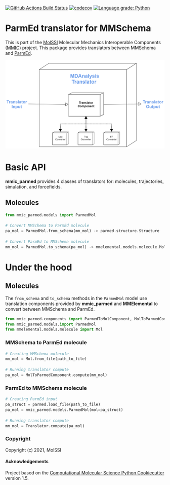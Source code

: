 [//]: # (Badges)
[![GitHub Actions Build Status](https://github.com/MolSSI/mmic_parmed/workflows/CI/badge.svg)](https://github.com/MolSSI/mmic_parmed/actions?query=workflow%3ACI)
[![codecov](https://codecov.io/gh/MolSSI/mmic_parmed/branch/master/graph/badge.svg)](https://codecov.io/gh/MolSSI/mmic_parmed/branch/master)
[![Language grade: Python](https://img.shields.io/lgtm/grade/python/g/MolSSI/mmic_parmed.svg?logo=lgtm&logoWidth=18)](https://lgtm.com/projects/g/MolSSI/mmic_parmed/context:python)

ParmEd translator for MMSchema
==============================
This is part of the [MolSSI](http://molssi.org) Molecular Mechanics Interoperable Components ([MMIC](https://github.com/MolSSI/mmic)) project. This package provides translators between MMSchema and [ParmEd](https://parmed.github.io/ParmEd/html/index.html).

![image](mmic_parmed/data/imgs/component.png)

# Basic API
**mmic_parmed** provides 4 classes of translators for: molecules, trajectories, simulation, and forcefields.

## Molecules
```python
from mmic_parmed.models import ParmedMol

# Convert MMSchema to ParmEd molecule
pa_mol = ParmedMol.from_schema(mm_mol) -> parmed.structure.Structure

# Convert ParmEd to MMSchema molecule
mm_mol = ParmedMol.to_schema(pa_mol) -> mmelemental.models.molecule.Mol

```
# Under the hood
## Molecules
The `from_schema` and `to_schema` methods in the `ParmedMol` model use translation components provided by **mmic_parmed** and **MMElemental** to convert between MMSchema and ParmEd.

```python
from mmic_parmed.components import ParmedToMolComponent, MolToParmedComponent
from mmic_parmed.models.import ParmedMol
from mmelemental.models.molecule import Mol
```

### MMSchema to ParmEd molecule
```python
# Creating MMSchema molecule
mm_mol = Mol.from_file(path_to_file)

# Running translator compute
pa_mol = MolToParmedComponent.compute(mm_mol)
```

### ParmEd to MMSchema molecule
```python
# Creating ParmEd input
pa_struct = parmed.load_file(path_to_file)
pa_mol = mmic_parmed.models.ParmedMol(mol=pa_struct)

# Running translator compute
mm_mol = Translator.compute(pa_mol)
```


### Copyright
Copyright (c) 2021, MolSSI


#### Acknowledgements
 
Project based on the 
[Computational Molecular Science Python Cookiecutter](https://github.com/molssi/cookiecutter-cms) version 1.5.
